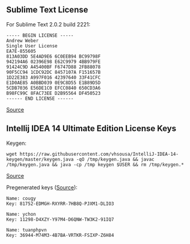 Sublime Text License
--------------------

For Sublime Text 2.0.2 build 2221:

	----- BEGIN LICENSE ----- 
	Andrew Weber 
	Single User License 
	EA7E-855605 
	813A03DD 5E4AD9E6 6C0EEB94 BC99798F 
	942194A6 02396E98 E62C9979 4BB979FE 
	91424C9D A45400BF F6747D88 2FB88078 
	90F5CC94 1CDC92DC 8457107A F151657B 
	1D22E383 A997F016 42397640 33F41CFC 
	E1D0AE85 A0BBD039 0E9C8D55 E1B89D5D 
	5CDB7036 E56DE1C0 EFCC0840 650CD3A6 
	B98FC99C 8FAC73EE D2B95564 DF450523 
	------ END LICENSE ------ 

[Source](https://gist.github.com/dengmin/6547401)


Intellij IDEA 14 Ultimate Edition License Keys
----------------------------------------------

Keygen:

	wget https://raw.githubusercontent.com/vhsousa/IntelliJ-IDEA-14-keygen/master/keygen.java -qO /tmp/keygen.java && javac /tmp/keygen.java && java -cp /tmp keygen $USER && rm /tmp/keygen.*

[Source](https://github.com/vhsousa/IntelliJ-IDEA-14-keygen)
	
Pregenerated keys ([Source](http://www.zhenhua.org/article.asp?id=777])):

	Name: cougy
	Key: 81752-EDMGH-RXYRR-7HB8Q-PJXM1-DLIO3
	
	Name: ychon
	Key: 11298-D4XZY-Y97M4-D6QNW-TW3K2-91IQ7
	
	Name: tuanphpvn
	Key: 36944-M74M3-4B7BA-VRTKR-FSIXP-Z6H84
